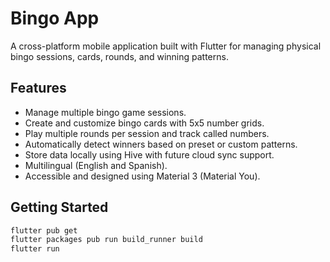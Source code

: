 # Bingo App

A cross-platform mobile application built with Flutter for managing physical bingo sessions, cards, rounds, and winning patterns.

## Features
- Manage multiple bingo game sessions.
- Create and customize bingo cards with 5x5 number grids.
- Play multiple rounds per session and track called numbers.
- Automatically detect winners based on preset or custom patterns.
- Store data locally using Hive with future cloud sync support.
- Multilingual (English and Spanish).
- Accessible and designed using Material 3 (Material You).

## Getting Started
```bash
flutter pub get
flutter packages pub run build_runner build
flutter run
```
